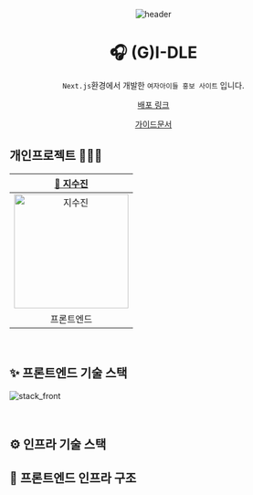 <div align=center>

![header](https://capsule-render.vercel.app/api?type=waving&color=0:F9E547,50:ffd60a,100:fbec5d&height=200&section=header&text=(G)I-DLE&fontColor=fff&fontSize=70&fontAlign=50&fontAlignY=40)

# 🎧 (G)I-DLE

`Next.js`환경에서 개발한 `여자아이들 홍보 사이트` 입니다.<br>
<p align="middle"><a href="https://idle-next.vercel.app/">배포 링크</a></p>
<p align="middle"><a href=https://github.com/zisuzin/idle_next/blob/main/girls-app/(G)I-DLE_guide.pdf)>가이드문서</a></p>

</div>

## 개인프로젝트 👩🏻‍💻
|[🌱 지수진](https://github.com/zisuzin)|
|:---:|
|<a href="https://github.com/zisuzin"> <img src="https://avatars.githubusercontent.com/zisuzin" width=200px alt="지수진"/> </a>|
|프론트엔드|  

<br>

## ✨ 프론트엔드 기술 스택
![stack_front](https://github.com/zisuzin/shoopen_cli/assets/120540018/e2730c50-2439-4447-9e55-3fca31d9afbf)

<br/>

## ⚙️ 인프라 기술 스택 

## 🦁 프론트엔드 인프라 구조

